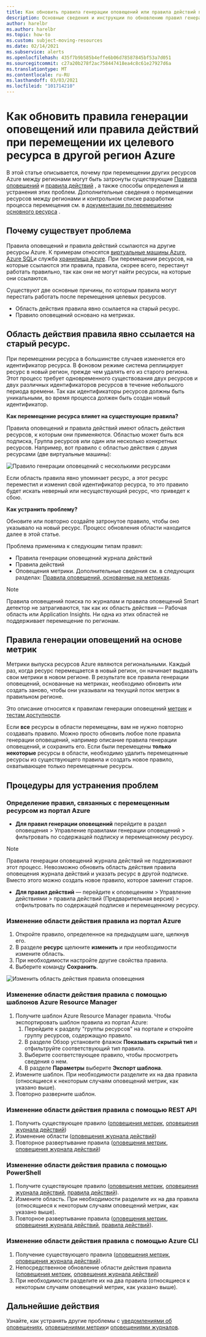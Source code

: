 ```yaml
---
title: Как обновить правила генерации оповещений или правила действий при перемещении их целевого ресурса в другой регион Azure
description: Основные сведения и инструкции по обновлению правил генерации оповещений или правил действий при перемещении их целевого ресурса в другой регион Azure.
author: harelbr
ms.author: harelbr
ms.topic: how-to
ms.custom: subject-moving-resources
ms.date: 02/14/2021
ms.subservice: alerts
ms.openlocfilehash: 435f7b9b585b4effe6b06d78587845bf53a7d051
ms.sourcegitcommit: c27a20b278f2ac758447418ea4c8c61e27927d6a
ms.translationtype: MT
ms.contentlocale: ru-RU
ms.lasthandoff: 03/03/2021
ms.locfileid: "101714210"
---
```

# <a name="how-to-update-alert-rules-or-action-rules-when-their-target-resource-moves-to-a-different-azure-region"></a>Как обновить правила генерации оповещений или правила действий при перемещении их целевого ресурса в другой регион Azure

В этой статье описывается, почему при перемещении других ресурсов Azure между регионами могут быть затронуты существующие [Правила оповещений](./alerts-overview.md) и [правила действий](./alerts-action-rules.md) , а также способы определения и устранения этих проблем. Дополнительные сведения о перемещении ресурсов между регионами и контрольном списке разработки процесса перемещения см. в [документации по перемещению основного ресурса](../../azure-resource-manager/management/move-region.md) .

## <a name="why-the-problem-exists"></a>Почему существует проблема

Правила оповещений и правила действий ссылаются на другие ресурсы Azure. К примерам относятся [виртуальные машины Azure](../../site-recovery/azure-to-azure-tutorial-migrate.md), [Azure SQL](../../azure-sql/database/move-resources-across-regions.md)и служба [хранилища Azure](../../storage/common/storage-account-move.md). При перемещении ресурсов, на которые ссылаются эти правила, правила, скорее всего, перестанут работать правильно, так как они не могут найти ресурсы, на которые они ссылаются.

Существуют две основные причины, по которым правила могут перестать работать после перемещения целевых ресурсов.

- Область действия правила явно ссылается на старый ресурс.
- Правило оповещений основано на метриках.

## <a name="rule-scope-explicitly-refers-to-the-old-resource"></a>Область действия правила явно ссылается на старый ресурс.

При перемещении ресурса в большинстве случаев изменяется его идентификатор ресурса. В фоновом режиме система реплицирует ресурс в новый регион, прежде чем удалять его из старого региона. Этот процесс требует одновременного существования двух ресурсов и двух различных идентификаторов ресурсов в течение небольшого периода времени. Так как идентификаторы ресурсов должны быть уникальными, во время процесса должен быть создан новый идентификатор. 

**Как перемещение ресурса влияет на существующие правила?**

Правила оповещений и правила действий имеют область действия ресурсов, к которым они применяются. Областью может быть вся подписка, Группа ресурсов или один или несколько конкретных ресурсов.
Например, вот правило с областью действия с двумя ресурсами (две виртуальные машины):

![Правило генерации оповещений с несколькими ресурсами](media/alerts-resource-move/multi-resource-alert-rule.png)

Если область правила явно упоминает ресурс, а этот ресурс переместил и изменил свой идентификатор ресурса, то это правило будет искать неверный или несуществующий ресурс, что приведет к сбою.

**Как устранить проблему?**

Обновите или повторно создайте затронутое правило, чтобы оно указывало на новый ресурс. Процесс обновления области находится далее в этой статье.

Проблема применима к следующим типам правил:

- Правила генерации оповещений журнала действий
- Правила действий
- Оповещения метрики. Дополнительные сведения см. в следующих разделах: [Правила оповещений, основанные на метриках](#alert-rules-based-on-metrics).

> [!NOTE]
> Правила оповещений поиска по журналам и правила оповещений Smart детектор не затрагиваются, так как их область действия — Рабочая область или Application Insights. Ни одна из этих областей не поддерживает перемещение по регионам.

## <a name="alert-rules-based-on-metrics"></a>Правила генерации оповещений на основе метрик

Метрики выпуска ресурсов Azure являются региональными. Каждый раз, когда ресурс перемещается в новый регион, он начинает выдавать свои метрики в новом регионе. В результате все правила генерации оповещений, основанные на метриках, необходимо обновить или создать заново, чтобы они указывали на текущий поток метрик в правильном регионе.

Это описание относится к правилам генерации оповещений [метрик](alerts-metric-overview.md) и [тестам доступности](../app/monitor-web-app-availability.md).

Если **все** ресурсы в области перемещены, вам не нужно повторно создавать правило. Можно просто обновить любое поле правила генерации оповещений, например описание правила генерации оповещений, и сохранить его.
Если были перемещены **только некоторые** ресурсы в области, необходимо удалить перемещенные ресурсы из существующего правила и создать новое правило, охватывающее только перемещенные ресурсы.

## <a name="procedures-to-fix-problems"></a>Процедуры для устранения проблем

### <a name="identifying-rules-associated-with-a-moved-resource-from-the-azure-portal"></a>Определение правил, связанных с перемещенным ресурсом из портал Azure

- **Для правил генерации оповещений** перейдите в раздел оповещения > Управление правилами генерации оповещений > фильтровать по содержащей подписку и перемещенному ресурсу.
> [!NOTE]
> Правила генерации оповещений журнала действий не поддерживают этот процесс. Невозможно обновить область действия правила оповещения журнала действий и указать ресурс в другой подписке. Вместо этого можно создать новое правило, которое заменит старое.

- **Для правил действий** — перейдите к оповещениям > Управление действиями > правила действий (Предварительная версия) > отфильтровать по содержащей подписке и перемещенному ресурсу.

### <a name="change-scope-of-a-rule-from-the-azure-portal"></a>Изменение области действия правила из портал Azure

1. Откройте правило, определенное на предыдущем шаге, щелкнув его.
2. В разделе **ресурс** щелкните **изменить** и при необходимости измените область.
3. При необходимости настройте другие свойства правила.
4. Выберите команду **Сохранить**.

![Изменить область действия правила оповещения](media/alerts-resource-move/change-alert-rule-scope.png)

### <a name="change-the-scope-of-a-rule-using-azure-resource-manager-templates"></a>Изменение области действия правила с помощью шаблонов Azure Resource Manager

1. Получите шаблон Azure Resource Manager правила.  Чтобы экспортировать шаблон правила из портал Azure:
   1. Перейдите к разделу "группы ресурсов" на портале и откройте группу ресурсов, содержащую правило.
   2. В разделе Обзор установите флажок **Показывать скрытый тип** и отфильтруйте соответствующий тип правила.
   3. Выберите соответствующее правило, чтобы просмотреть сведения о нем.
   4. В разделе **Параметры** выберите **Экспорт шаблона**.
2. Измените шаблон. При необходимости разделите их на два правила (относящиеся к некоторым случаям оповещений метрик, как указано выше).
3. Повторно разверните шаблон.

### <a name="change-scope-of-a-rule-using-rest-api"></a>Изменение области действия правила с помощью REST API

1. Получить существующее правило ([оповещения метрик](/rest/api/monitor/metricalerts/get), [оповещения журнала действий](/rest/api/monitor/activitylogalerts/get))
2. Изменение области ([оповещения журнала действий](/rest/api/monitor/activitylogalerts/update))
3. Повторное развертывание правила ([оповещения метрик](/rest/api/monitor/metricalerts/createorupdate), [оповещения журнала действий](/rest/api/monitor/activitylogalerts/createorupdate))

### <a name="change-scope-of-a-rule-using-powershell"></a>Изменение области действия правила с помощью PowerShell

1. Получите существующее правило ([оповещения метрик](/powershell/module/az.monitor/get-azmetricalertrulev2), [оповещения журнала действий](/powershell/module/az.monitor/get-azactivitylogalert), [правила действий](/powershell/module/az.alertsmanagement/get-azactionrule)).
2. Измените область. При необходимости разделите их на два правила (относящиеся к некоторым случаям оповещений метрик, как указано выше).
3. Повторное развертывание правила ([оповещения метрик](/powershell/module/az.monitor/add-azmetricalertrulev2), [оповещения журнала действий](/powershell/module/az.monitor/enable-azactivitylogalert), [правила действий](/powershell/module/az.alertsmanagement/set-azactionrule)).

### <a name="change-the-scope-of-a-rule-using-azure-cli"></a>Изменение области действия правила с помощью Azure CLI

1.  Получение существующего правила ([оповещения метрик](/cli/azure/monitor/metrics/alert#az-monitor-metrics-alert-show), [оповещения журнала действий](/cli/azure/monitor/activity-log/alert#az-monitor-activity-log-alert-list)).
2.  Непосредственное обновление области действия правила ([оповещения метрик](/cli/azure/monitor/metrics/alert#az-monitor-metrics-alert-update), [оповещения журнала действий](/cli/azure/monitor/activity-log/alert/scope))
3.  При необходимости разделите их на два правила (относящиеся к некоторым случаям оповещений метрик, как указано выше).

## <a name="next-steps"></a>Дальнейшие действия

Узнайте, как устранять другие проблемы с [уведомлениями об оповещениях](alerts-troubleshoot.md), [оповещениями метрик](alerts-troubleshoot-metric.md)и [оповещениями журналов](alerts-troubleshoot-log.md).